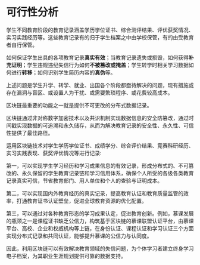 # 可行性分析

学生不同教育阶段的教育记录涵盖学历学位证书、综合测评结果、评优获奖情况、实习实践经历等。这些教育记录有的归于学生档案之中由学校保管，有的由受教育者自行保管。

如何保证学生出具的各项教育记录**真实有效**；当教育记录遗失或损毁，如何获得**补充证明**；学生违规违纪失信行为如何**不被篡改或掩盖**；学生转学时相关学习数据如何进行**转移**；如何识别学生简历内容的**真伪**等。

上述问题是学生升学、转学、就业、出国各个阶段都亟待解决的问题，现有措施或存在漏洞与盲区、或设置人为干扰、或需要繁琐程序、或花费较高成本。


区块链最重要的功能之一就是提供不可更改的分布式数据记录。

区块链通过非对称数字加密技术以及共识机制实现数据信息的安全防篡改，通过时间戳实现数据的可追溯和永久储存，从而为解决教育记录的安全性、永久性、可信性提供了最佳路径。

运用区块链技术对学生学历学位证书、成绩学分、综合评价结果、竞赛科研经历、实习实践表现、获奖评优情况等进行记录:

第一，可以实现学生学习经历和学习成果信息的有效记录，形成分布式的、不可篡改的、永久保留的学生教育记录链和学习信用体系，确保个人所受的各级各类教育记录真实可信，节省教育部门、用人单位和个人的查验与证明成本。

第二，可以实现国内外教育经历的真实记录，提高教育认证和教育质量监管的效率，打通教育证书认证壁垒，促进全球教育资源的优化配置。

第三，可以通过对各种教育形态的学习成果认定，促进教育创新。例如，慕课发展的瓶颈之一是课程证书缺乏公信力，构筑基于区块链的慕课联盟认证平台，由慕课平台、高校、企业和权威机构等上链，在身份认证、课程认证和学习认证三个方面实现分布式记录和共同认证，能够提升慕课的公信力与认同度。

因此，利用区块链可以有效解决教育领域的失信问题，为个体学习者建立终身学习电子档案，为其职业生涯规划提供可靠的数据支持。